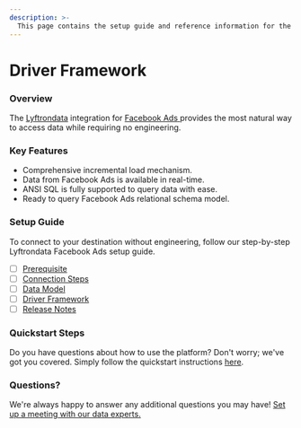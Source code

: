 ```yaml
---
description: >-
  This page contains the setup guide and reference information for the Facebook Ads source connector.
---
```


# Driver Framework

### Overview

The [Lyftrondata](https://www.lyftrondata.com/) integration for [Facebook Ads](https://www.lyftrondata.com/integration/facebook-ads/)[ ](https://www.lyftrondata.com/integration/facebook-ads/)provides the most natural way to access data while requiring no engineering.

### Key Features

* Comprehensive incremental load mechanism.
* Data from Facebook Ads is available in real-time.&#x20;
* ANSI SQL is fully supported to query data with ease.
* Ready to query Facebook Ads relational schema model.

### Setup Guide

To connect to your destination without engineering, follow our step-by-step Lyftrondata Facebook Ads setup guide.

* [ ] [Prerequisite](../../marketing-analytics/facebook-ads/prerequisite.md)
* [ ] [Connection Steps](../../marketing-analytics/facebook-ads/connection-steps.md)
* [ ] [Data Model](../../marketing-analytics/facebook-ads/data-model/)
* [ ] [Driver Framework](../../marketing-analytics/facebook-ads/driver-framework/)
* [ ] [Release Notes](../../marketing-analytics/facebook-ads/release-notes.md)

### Quickstart Steps

Do you have questions about how to use the platform? Don't worry; we've got you covered. Simply follow the quickstart instructions [here](../../../quickstart-steps.md).

### Questions? <a href="#questions" id="questions"></a>

We're always happy to answer any additional questions you may have! [Set up a meeting with our data experts.](https://www.lyftrondata.com/book-a-meeting/)


